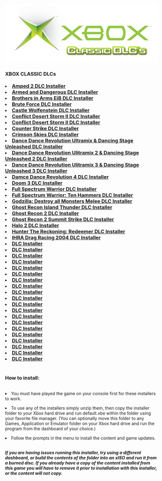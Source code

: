 <img src="https://raw.githubusercontent.com/RAConquista/XBOX360/master/DOCS/Images/Classic.jpg"/></img>

<h3>XBOX CLASSIC DLCs</>
<br>
<br>

<li><a href="http://download.digiex.net/Consoles/Xbox/DLC/DLCInstallers/Amped%202%20DLC.rar"/>Amped 2 DLC Installer</a></li>
<li><a href="http://download.digiex.net/Consoles/Xbox/DLC/DLCInstallers/Armed%20and%20Dangerous%20DLC%20Installer.rar"/>Armed and Dangerous DLC Installer</a></li>
<li><a href="http://download.digiex.net/Consoles/Xbox/DLC/DLCInstallers/Brothers%20in%20Arms%20EiB%20DLC%20Installer.rar"/>Brothers in Arms EiB DLC Installer</a></li>
<li><a href="http://download.digiex.net/Consoles/Xbox/DLC/DLCInstallers/Brute%20Force%20DLC%20Installer.rar"/>Brute Force DLC Installer</a></li>
<li><a href="http://download.digiex.net/Consoles/Xbox/DLC/DLCInstallers/Castle%20Wolfenstein%20DLC%20Installer.rar"/>Castle Wolfenstein DLC Installer</a></li>
<li><a href="http://download.digiex.net/Consoles/Xbox/DLC/DLCInstallers/CDS%20II%20BtB%20DLC%20Installer.rar"/>Conflict Desert Storm II DLC Installer</a></li>
<li><a href="http://download.digiex.net/Consoles/Xbox/DLC/DLCInstallers/CDS%20II%20BtB%20DLC%20Installer.rar"/>Conflict Desert Storm II DLC Installer</a></li>
<li><a href="http://download.digiex.net/Consoles/Xbox/DLC/DLCInstallers/Counterstrike%20DLC%20Installer.rar"/>Counter Strike DLC Installer</a></li>
<li><a href="http://download.digiex.net/Consoles/Xbox/DLC/DLCInstallers/Crimson%20Skies%20DLC%20Installer.rar"/>Crimson Skies DLC Installer</a></li>
<li><a href="http://download.digiex.net/Consoles/Xbox/DLC/DLCInstallers/DDRU1%20&%20DSU1%20DLC%20Installer.rar"/>Dance Dance Revolution Ultramix & Dancing Stage Unleashed DLC Installer</a></li>
<li><a href="http://download.digiex.net/Consoles/Xbox/DLC/DLCInstallers/DDRU2%20&%20DSU2%20DLC%20Installer.rar"/>Dance Dance Revolution Ulitramix 2 & Dancing Stage Unleashed 2 DLC Installer</a></li>
<li><a href="http://download.digiex.net/Consoles/Xbox/DLC/DLCInstallers/DDRU3%20&%20DSU3%20DLC%20Installer.rar"/>Dance Dance Revolution Ulitramix 3 & Dancing Stage Unleashed 3 DLC Installer</a></li>
<li><a href="http://download.digiex.net/Consoles/Xbox/DLC/DLCInstallers/DDRU4%20DLC%20Installer.rar"/>Damce Dance Revolution 4 DLC Installer</a></li>
<li><a href="http://download.digiex.net/Consoles/Xbox/DLC/DLCInstallers/Doom%203%20DLC%20Installer.rar"/>Doom 3 DLC Installer</a></li>
<li><a href="http://download.digiex.net/Consoles/Xbox/DLC/DLCInstallers/FSW%20DLC%20Installer.rar"/>Full Spectrum Warrior DLC Installer</a></li>
<li><a href="http://download.digiex.net/Consoles/Xbox/DLC/DLCInstallers/Full%20Spectrum%20Warrior%20Ten%20Hammers%20DLC.rar"/>Full Spectrum Warrior: Ten Hammers DLC Installer</a></li>
<li><a href="http://download.digiex.net/Consoles/Xbox/DLC/DLCInstallers/Godzilla%20DAMM%20DLC%20Installer.rar"/>Godzilla: Destroy all Monsters Melee DLC Installer</a></li>
<li><a href="http://download.digiex.net/Consoles/Xbox/DLC/DLCInstallers/GR%20IT%20DLC%20Installer.rar"/>Ghost Recon Island Thunder DLC Installer</a></li>
<li><a href="http://download.digiex.net/Consoles/Xbox/DLC/DLCInstallers/GR2%20DLC%20Installer.rar"/>Ghost Recon 2 DLC Installer</a></li>
<li><a href="http://download.digiex.net/Consoles/Xbox/DLC/DLCInstallers/GR2%20SS%20DLC%20Installer.rar"/>Ghost Recon 2 Summit Strike DLC Installer</a></li>
<li><a href="http://download.digiex.net/Consoles/Xbox/DLC/DLCInstallers/Halo%202%20DLC%20Installer.rar"/>Halo 2 DLC Installer</a></li>
<li><a href="http://download.digiex.net/Consoles/Xbox/DLC/DLCInstallers/Hunter%20the%20Reckoning%20Redeemer%20DLC.rar"/>Hunter The Reckoning: Redeemer DLC Installer</a></li>
<li><a href="http://download.digiex.net/Consoles/Xbox/DLC/DLCInstallers/IHRA%20Drag%20Racing%202004%20DLC.rar"/>IHRA Drag Racing 2004 DLC Installer</a></li>
<li><a href=""/> DLC Installer</a></li>
<li><a href=""/> DLC Installer</a></li>
<li><a href=""/> DLC Installer</a></li>
<li><a href=""/> DLC Installer</a></li>
<li><a href=""/> DLC Installer</a></li>
<li><a href=""/> DLC Installer</a></li>
<li><a href=""/> DLC Installer</a></li>
<li><a href=""/> DLC Installer</a></li>
<li><a href=""/> DLC Installer</a></li>
<li><a href=""/> DLC Installer</a></li>
<li><a href=""/> DLC Installer</a></li>
<li><a href=""/> DLC Installer</a></li>
<li><a href=""/> DLC Installer</a></li>
<li><a href=""/> DLC Installer</a></li>
<li><a href=""/> DLC Installer</a></li>
<li><a href=""/> DLC Installer</a></li>
<li><a href=""/> DLC Installer</a></li>
<li><a href=""/> DLC Installer</a></li>
<li><a href=""/> DLC Installer</a></li>
<li><a href=""/> DLC Installer</a></li>
<br>
<h3>How to install:</h3>
<br>
<li>You must have played the game on your console first for these installers to work.</li>

<p align="justify"><li>To use any of the installers simply unzip them, then copy the installer folder to your Xbox hard drive and run default.xbe within the folder using your favorite file manager. (You can optionally move this folder to any Games, Application or Emulator folder on your Xbox hard drive and run the program from the dashboard of your choice.)</li></p>
<li>Follow the prompts in the menu to install the content and game updates.</li>
<br>
<p><i><b>If you are having issues running this installer, try using a different dashboard, or build the contents of the folder into    an xISO and run it from a burned disc.
   If you already have a copy of the content installed from this game you will have to remove it prior to installation with      this installer, or the content will not copy.</b></i></p>

